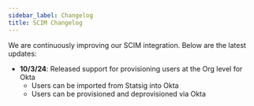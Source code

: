 ```yaml
---
sidebar_label: Changelog
title: SCIM Changelog
---
```


We are continuously improving our SCIM integration. Below are the latest updates:

- **10/3/24**: Released support for provisioning users at the Org level for Okta
  - Users can be imported from Statsig into Okta
  - Users can be provisioned and deprovisioned via Okta
